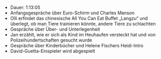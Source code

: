 - Dauer: 1:13:05
- Anfangsgespräche über Euro-Schirm und Charles Manson
- Olli erfindet das chinesische All You Can Eat Buffet „Langzu“ und überlegt, ob man Tiere trainieren könnte, andere Tiere zu schlachten
- Gespräche über Über- und Unterlegenheit
- Jan erzählt, wie er sich als Kind im Heuhaufen versteckt hat und von Polizeihundertschaften gesucht wurde
- Gespräche über Kinderbücher und Helene Fischers Heidi-Intro
- David-Guetta-Einspieler wird abgespielt
